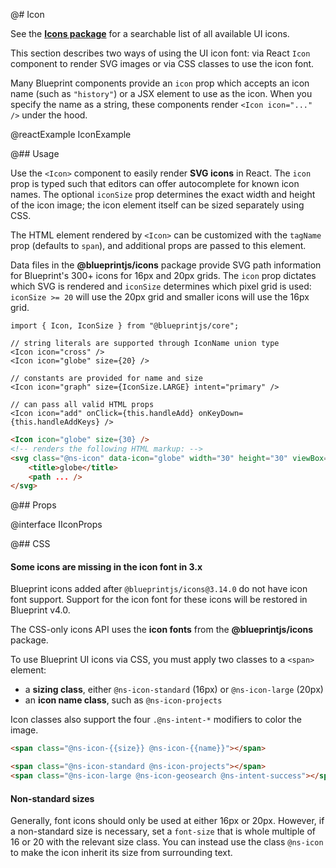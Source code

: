 @# Icon

<div class="@ns-callout @ns-intent-primary @ns-icon-info-sign">

See the [**Icons package**](#icons) for a searchable list of all available UI icons.

</div>

This section describes two ways of using the UI icon font: via React `Icon`
component to render SVG images or via CSS classes to use the icon font.

Many Blueprint components provide an `icon` prop which accepts an icon name
(such as `"history"`) or a JSX element to use as the icon. When you specify
the name as a string, these components render `<Icon icon="..." />` under the hood.

@reactExample IconExample

@## Usage

Use the `<Icon>` component to easily render __SVG icons__ in React. The `icon`
prop is typed such that editors can offer autocomplete for known icon names. The
optional `iconSize` prop determines the exact width and height of the icon
image; the icon element itself can be sized separately using CSS.

The HTML element rendered by `<Icon>` can be customized with the `tagName` prop
(defaults to `span`), and additional props are passed to this element.

Data files in the __@blueprintjs/icons__ package provide SVG path information
for Blueprint's 300+ icons for 16px and 20px grids. The `icon` prop dictates
which SVG is rendered and `iconSize` determines which pixel grid is used:
`iconSize >= 20` will use the 20px grid and smaller icons will use the 16px
grid.

```tsx
import { Icon, IconSize } from "@blueprintjs/core";

// string literals are supported through IconName union type
<Icon icon="cross" />
<Icon icon="globe" size={20} />

// constants are provided for name and size
<Icon icon="graph" size={IconSize.LARGE} intent="primary" />

// can pass all valid HTML props
<Icon icon="add" onClick={this.handleAdd} onKeyDown={this.handleAddKeys} />
```

```html
<Icon icon="globe" size={30} />
<!-- renders the following HTML markup: -->
<svg class="@ns-icon" data-icon="globe" width="30" height="30" viewBox="0 0 20 20">
    <title>globe</title>
    <path ... />
</svg>
```

@## Props

@interface IIconProps

@## CSS

<div class="@ns-callout @ns-intent-danger @ns-icon-warning-sign">
    <h4 class="@ns-heading">Some icons are missing in the icon font in 3.x</h4>

Blueprint icons added after `@blueprintjs/icons@3.14.0` do not have icon font support.
Support for the icon font for these icons will be restored in Blueprint v4.0.

</div>

The CSS-only icons API uses the __icon fonts__ from the __@blueprintjs/icons__ package.

To use Blueprint UI icons via CSS, you must apply two classes to a `<span>` element:
- a __sizing class__, either `@ns-icon-standard` (16px) or `@ns-icon-large` (20px)
- an __icon name class__, such as `@ns-icon-projects`

Icon classes also support the four `.@ns-intent-*` modifiers to color the image.

```html
<span class="@ns-icon-{{size}} @ns-icon-{{name}}"></span>

<span class="@ns-icon-standard @ns-icon-projects"></span>
<span class="@ns-icon-large @ns-icon-geosearch @ns-intent-success"></span>
```

<div class="@ns-callout @ns-intent-primary @ns-icon-info-sign">
    <h4 class="@ns-heading">Non-standard sizes</h4>

Generally, font icons should only be used at either 16px or 20px. However, if a non-standard size is
necessary, set a `font-size` that is whole multiple of 16 or 20 with the relevant size class.
You can instead use the class `@ns-icon` to make the icon inherit its size from surrounding text.

</div>
